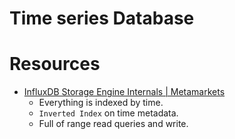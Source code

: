 # Time series Database



# Resources
- [InfluxDB Storage Engine Internals | Metamarkets](https://www.youtube.com/watch?v=rtEalnKT25I)
    - Everything is indexed by time.
    - `Inverted Index` on time metadata.
    - Full of range read queries and write.